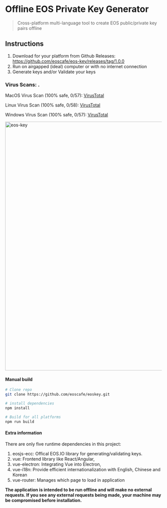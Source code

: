 # Offline EOS Private Key Generator

> Cross-platform multi-language tool to create EOS public/private key pairs offline

## Instructions
1. Download for your platform from Github Releases: https://github.com/eoscafe/eos-key/releases/tag/1.0.0
2. Run on airgapped (ideal) computer or with no internet connection
3. Generate keys and/or Validate your keys

### **Virus Scans:** . 

MacOS Virus Scan (100% safe, 0/57): [VirusTotal](https://www.virustotal.com/#/file/0cca757a413d526805ae875fb29adfb5f92c9b311ec93ecb96d84c5f77e85a33/detection)

Linux Virus Scan (100% safe, 0/58): [VirusTotal](https://www.virustotal.com/#/file/c73568b393d5e6fb43fd95d0d08c4ab3338a2a10317a216f484dc95d7ddc575c/detection)

Windows Virus Scan (100% safe, 0/57): [VirusTotal](https://www.virustotal.com/#/file-analysis/YmE4ZTAyZjMxNWQ1NjJjYzNmZWQwYWZiMDk4NmIwMDU6MTUyNjE0MDQzMQ==)

<img width="800" alt="eos-key" src="https://user-images.githubusercontent.com/13677357/39959091-84e437cc-55da-11e8-99ba-c3ad70d715b4.png">


#### Manual build

```bash
# Clone repo
git clone https://github.com/eoscafe/eoskey.git

# install dependencies
npm install

# Build for all platforms
npm run build
```

#### Extra information
There are only five runtime dependencies in this project:  
1. eosjs-ecc: Offical EOS.IO library for generating/validating keys.
2. vue: Frontend library like React/Angular,
3. vue-electron: Integrating Vue into Electron,
4. vue-i18n: Provide efficient internationalization with English, Chinese and Korean
5. vue-router: Manages which page to load in application

**The application is intended to be run offline and will make no external requests. If you see any external requests being made, your machine may be compromised before installation.**
